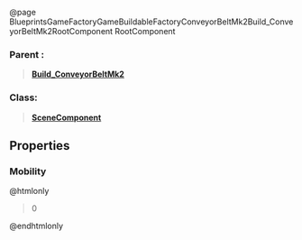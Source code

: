 @page BlueprintsGameFactoryGameBuildableFactoryConveyorBeltMk2Build_ConveyorBeltMk2RootComponent RootComponent
### Parent :
<b><a href="_blueprints_game_factory_game_buildable_factory_conveyor_belt_mk2_build__conveyor_belt_mk2.html"><blockquote>Build_ConveyorBeltMk2</blockquote></a></b>
### Class:
<b><a href="_class_script_scene_component.html"><blockquote>SceneComponent</blockquote></a></b>
## Properties
### Mobility
@htmlonly
<blockquote>0</blockquote>
@endhtmlonly

